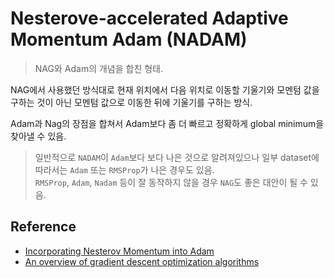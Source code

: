# Nesterove-accelerated Adaptive Momentum Adam (NADAM)

> NAG와 Adam의 개념을 합친 형태.
> 

NAG에서 사용했던 방식대로 현재 위치에서 다음 위치로 이동할 기울기와 모멘텀 값을 구하는 것이 아닌 모멘텀 값으로 이동한 뒤에 기울기를 구하는 방식.

Adam과 Nag의 장점을 합쳐서 Adam보다 좀 더 빠르고 정확하게 global minimum을 찾아낼 수 있음.

> 일반적으로 `NADAM`이 `Adam`보다 보다 나은 것으로 알려져있으나 일부 dataset에 따라서는 `Adam` 또는 `RMSProp`가 나은 경우도 있음.  
> `RMSProp`, `Adam`, `Nadam` 등이 잘 동작하지 않을 경우 `NAG`도 좋은 대안이 될 수 있음.

## Reference

* [Incorporating Nesterov Momentum into Adam](http://cs229.stanford.edu/proj2015/054_report.pdf)
* [An overview of gradient descent optimization algorithms](https://arxiv.org/abs/1609.04747)